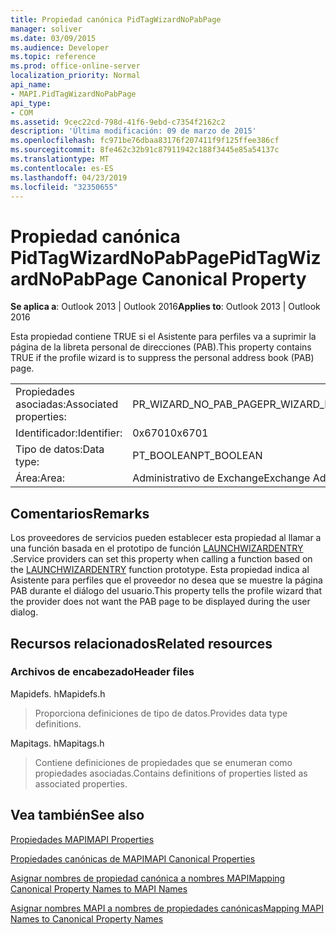 ```yaml
---
title: Propiedad canónica PidTagWizardNoPabPage
manager: soliver
ms.date: 03/09/2015
ms.audience: Developer
ms.topic: reference
ms.prod: office-online-server
localization_priority: Normal
api_name:
- MAPI.PidTagWizardNoPabPage
api_type:
- COM
ms.assetid: 9cec22cd-798d-41f6-9ebd-c7354f2162c2
description: 'Última modificación: 09 de marzo de 2015'
ms.openlocfilehash: fc971be76dbaa83176f207411f9f125ffee386cf
ms.sourcegitcommit: 8fe462c32b91c87911942c188f3445e85a54137c
ms.translationtype: MT
ms.contentlocale: es-ES
ms.lasthandoff: 04/23/2019
ms.locfileid: "32350655"
---
```

# <a name="pidtagwizardnopabpage-canonical-property"></a><span data-ttu-id="6b7d6-103">Propiedad canónica PidTagWizardNoPabPage</span><span class="sxs-lookup"><span data-stu-id="6b7d6-103">PidTagWizardNoPabPage Canonical Property</span></span>

  
  
<span data-ttu-id="6b7d6-104">**Se aplica a**: Outlook 2013 | Outlook 2016</span><span class="sxs-lookup"><span data-stu-id="6b7d6-104">**Applies to**: Outlook 2013 | Outlook 2016</span></span> 
  
<span data-ttu-id="6b7d6-105">Esta propiedad contiene TRUE si el Asistente para perfiles va a suprimir la página de la libreta personal de direcciones (PAB).</span><span class="sxs-lookup"><span data-stu-id="6b7d6-105">This property contains TRUE if the profile wizard is to suppress the personal address book (PAB) page.</span></span>
  
|||
|:-----|:-----|
|<span data-ttu-id="6b7d6-106">Propiedades asociadas:</span><span class="sxs-lookup"><span data-stu-id="6b7d6-106">Associated properties:</span></span>  <br/> |<span data-ttu-id="6b7d6-107">PR_WIZARD_NO_PAB_PAGE</span><span class="sxs-lookup"><span data-stu-id="6b7d6-107">PR_WIZARD_NO_PAB_PAGE</span></span>  <br/> |
|<span data-ttu-id="6b7d6-108">Identificador:</span><span class="sxs-lookup"><span data-stu-id="6b7d6-108">Identifier:</span></span>  <br/> |<span data-ttu-id="6b7d6-109">0x6701</span><span class="sxs-lookup"><span data-stu-id="6b7d6-109">0x6701</span></span>  <br/> |
|<span data-ttu-id="6b7d6-110">Tipo de datos:</span><span class="sxs-lookup"><span data-stu-id="6b7d6-110">Data type:</span></span>  <br/> |<span data-ttu-id="6b7d6-111">PT_BOOLEAN</span><span class="sxs-lookup"><span data-stu-id="6b7d6-111">PT_BOOLEAN</span></span>  <br/> |
|<span data-ttu-id="6b7d6-112">Área:</span><span class="sxs-lookup"><span data-stu-id="6b7d6-112">Area:</span></span>  <br/> |<span data-ttu-id="6b7d6-113">Administrativo de Exchange</span><span class="sxs-lookup"><span data-stu-id="6b7d6-113">Exchange Administrative</span></span>  <br/> |
   
## <a name="remarks"></a><span data-ttu-id="6b7d6-114">Comentarios</span><span class="sxs-lookup"><span data-stu-id="6b7d6-114">Remarks</span></span>

<span data-ttu-id="6b7d6-115">Los proveedores de servicios pueden establecer esta propiedad al llamar a una función basada en el prototipo de función [LAUNCHWIZARDENTRY](launchwizardentry.md) .</span><span class="sxs-lookup"><span data-stu-id="6b7d6-115">Service providers can set this property when calling a function based on the [LAUNCHWIZARDENTRY](launchwizardentry.md) function prototype.</span></span> <span data-ttu-id="6b7d6-116">Esta propiedad indica al Asistente para perfiles que el proveedor no desea que se muestre la página PAB durante el diálogo del usuario.</span><span class="sxs-lookup"><span data-stu-id="6b7d6-116">This property tells the profile wizard that the provider does not want the PAB page to be displayed during the user dialog.</span></span> 
  
## <a name="related-resources"></a><span data-ttu-id="6b7d6-117">Recursos relacionados</span><span class="sxs-lookup"><span data-stu-id="6b7d6-117">Related resources</span></span>

### <a name="header-files"></a><span data-ttu-id="6b7d6-118">Archivos de encabezado</span><span class="sxs-lookup"><span data-stu-id="6b7d6-118">Header files</span></span>

<span data-ttu-id="6b7d6-119">Mapidefs. h</span><span class="sxs-lookup"><span data-stu-id="6b7d6-119">Mapidefs.h</span></span>
  
> <span data-ttu-id="6b7d6-120">Proporciona definiciones de tipo de datos.</span><span class="sxs-lookup"><span data-stu-id="6b7d6-120">Provides data type definitions.</span></span>
    
<span data-ttu-id="6b7d6-121">Mapitags. h</span><span class="sxs-lookup"><span data-stu-id="6b7d6-121">Mapitags.h</span></span>
  
> <span data-ttu-id="6b7d6-122">Contiene definiciones de propiedades que se enumeran como propiedades asociadas.</span><span class="sxs-lookup"><span data-stu-id="6b7d6-122">Contains definitions of properties listed as associated properties.</span></span>
    
## <a name="see-also"></a><span data-ttu-id="6b7d6-123">Vea también</span><span class="sxs-lookup"><span data-stu-id="6b7d6-123">See also</span></span>



[<span data-ttu-id="6b7d6-124">Propiedades MAPI</span><span class="sxs-lookup"><span data-stu-id="6b7d6-124">MAPI Properties</span></span>](mapi-properties.md)
  
[<span data-ttu-id="6b7d6-125">Propiedades canónicas de MAPI</span><span class="sxs-lookup"><span data-stu-id="6b7d6-125">MAPI Canonical Properties</span></span>](mapi-canonical-properties.md)
  
[<span data-ttu-id="6b7d6-126">Asignar nombres de propiedad canónica a nombres MAPI</span><span class="sxs-lookup"><span data-stu-id="6b7d6-126">Mapping Canonical Property Names to MAPI Names</span></span>](mapping-canonical-property-names-to-mapi-names.md)
  
[<span data-ttu-id="6b7d6-127">Asignar nombres MAPI a nombres de propiedades canónicas</span><span class="sxs-lookup"><span data-stu-id="6b7d6-127">Mapping MAPI Names to Canonical Property Names</span></span>](mapping-mapi-names-to-canonical-property-names.md)

